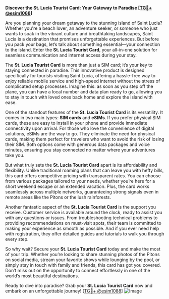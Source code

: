 **Discover the St. Lucia Tourist Card: Your Gateway to Paradise [[TG💪+ @esim1088](https://t.me/s/esim1088)]**

Are you planning your dream getaway to the stunning island of Saint Lucia? Whether you're a beach lover, an adventure seeker, or someone who just wants to soak in the vibrant culture and breathtaking landscapes, Saint Lucia is a destination that promises unforgettable experiences. But before you pack your bags, let’s talk about something essential—your connection to the island. Enter the **St. Lucia Tourist Card**, your all-in-one solution for seamless communication and internet access during your stay.

The **St. Lucia Tourist Card** is more than just a SIM card; it’s your key to staying connected in paradise. This innovative product is designed specifically for tourists visiting Saint Lucia, offering a hassle-free way to enjoy reliable mobile service and high-speed internet without the stress of complicated setup processes. Imagine this: as soon as you step off the plane, you can have a local number and data plan ready to go, allowing you to stay in touch with loved ones back home and explore the island with ease.

One of the standout features of the **St. Lucia Tourist Card** is its versatility. It comes in two main types: **SIM cards** and **eSIMs**. If you prefer physical SIM cards, these are easy to install in your phone and provide immediate connectivity upon arrival. For those who love the convenience of digital solutions, eSIMs are the way to go. They eliminate the need for physical cards, making them perfect for travelers who want to avoid the risk of losing their SIM. Both options come with generous data packages and voice minutes, ensuring you stay connected no matter where your adventures take you.

But what truly sets the **St. Lucia Tourist Card** apart is its affordability and flexibility. Unlike traditional roaming plans that can leave you with hefty bills, this card offers competitive pricing with transparent rates. You can choose from various packages tailored to your needs, whether you’re here for a short weekend escape or an extended vacation. Plus, the card works seamlessly across multiple networks, guaranteeing strong signals even in remote areas like the Pitons or the lush rainforests.

Another fantastic aspect of the **St. Lucia Tourist Card** is the support you receive. Customer service is available around the clock, ready to assist you with any questions or issues. From troubleshooting technical problems to providing recommendations on must-visit spots, their team is committed to making your experience as smooth as possible. And if you ever need help with registration, they offer detailed guides and tutorials to walk you through every step.

So why wait? Secure your **St. Lucia Tourist Card** today and make the most of your trip. Whether you’re looking to share stunning photos of the Pitons on social media, stream your favorite shows while lounging by the pool, or simply stay in touch with family and friends, this card has got you covered. Don’t miss out on the opportunity to connect effortlessly in one of the world’s most beautiful destinations.

Ready to dive into paradise? Grab your **St. Lucia Tourist Card** now and embark on an unforgettable journey! [[TG💪+ @esim1088](https://t.me/s/esim1088)] ![Image](https://i.postimg.cc/Y0z9fWf4/image.png)